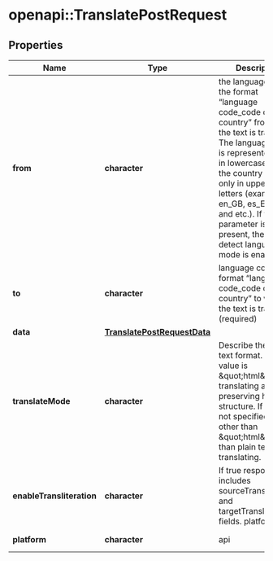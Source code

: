 # openapi::TranslatePostRequest


## Properties
Name | Type | Description | Notes
------------ | ------------- | ------------- | -------------
**from** | **character** | the language code in the format “language code_code of the country” from which the text is translated. The language code is represented only in lowercase letters, the country code only in uppercase letters (example en_GB, es_ES, ru_RU and etc.). If this parameter is not present, the auto-detect language mode is enabled | [optional] 
**to** | **character** | language code in the format “language code_code of the country” to which the text is translated (required) | 
**data** | [**TranslatePostRequestData**](_translate_post_request_data.md) |  | 
**translateMode** | **character** | Describe the input text format. Possible value is \&quot;html\&quot; for  translating and preserving html structure. If value is not  specified or is other than \&quot;html\&quot; than plain text is translating.   | [optional] [Enum: [html]] 
**enableTransliteration** | **character** | If true response includes sourceTransliteration and targetTransliteration fields.           platform: | [optional] 
**platform** | **character** | api | [default to &quot;api&quot;] 


